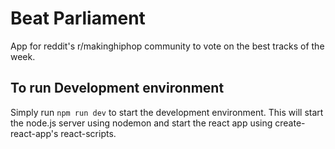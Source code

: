 # Beat Parliament

App for reddit's r/makinghiphop community to vote on the best tracks of the week. 

## To run Development environment
Simply run `npm run dev` to start the development environment. This will start the node.js server using nodemon and start the react app using create-react-app's react-scripts.